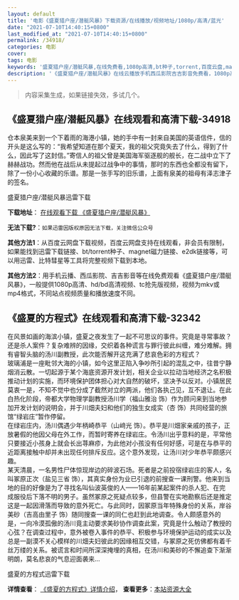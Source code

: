 ```yaml
---
layout: default
title: '电影《盛夏猎户座/潜艇风暴》下载资源/在线播放/视频地址/1080p/高清/蓝光'
date: "2021-07-10T14:40:15+0800"
last_modified_at: "2021-07-10T14:40:15+0800"
permalink: /34918/
categories: 电影
cover:
tags: 电影
keywords: '盛夏猎户座/潜艇风暴,在线免费看,1080p高清,bt种子,torrent,百度云盘,magnet,磁力链,迅雷下载资源'
description: '《盛夏猎户座/潜艇风暴》在线云播放手机西瓜影院吉吉影音免费看，1080p高清bd/hd未删减完整版和tc抢先枪版，mkv/mp4格式，附带bt/torrent种子、magnet/磁力链、百度云盘、网盘资源迅雷下载链接'
---
```


>内容采集生成，如果链接失效，多试几个。


## 《盛夏猎户座/潜艇风暴》在线观看和高清下载-34918

仓本泉美来到一个下着雨的海港小镇，她的手中有一封来自美国的英语信件，信的开头是这么写的：&ldquo;我希望知道在那个夏天，我的祖父究竟失去了什么，得到了什么，因此写了这封信。&rdquo;寄信人的祖父曾是美国海军驱逐舰的舰长，在二战中立下了赫赫战功。然而他在战后从未提起过战争中的事情，那时的东西也全都没有留下，除了一份小心收藏的乐谱。那是一张手写的旧乐谱，上面有泉美的祖母有泽志津子的签名。


盛夏猎户座/潜艇风暴迅雷下载

**下载地址**： [在线观看下载 《盛夏猎户座/潜艇风暴》](https://www.993dy.com//vod-detail-id-14026.html) 


**无法下载?**：`如果迅雷因版权原因无法下载，关注微信公众号 `

**其他方法1**：从百度云网盘下载视频，百度云网盘支持在线观看，非会员有限制，如果能找到迅雷下载链接、bt/torrent种子、magnet磁力链接、e2dk链接等，可以用迅雷、比特彗星等工具将完整视频下载到本地。

**其他方法2**：用手机云播、西瓜影院、吉吉影音等在线免费观看《盛夏猎户座/潜艇风暴》，一般提供1080p高清、hd/bd高清视频、tc抢先版视频，视频为mkv或mp4格式，不同站点视频质量和播放速度不同。


## 《盛夏的方程式》在线观看和高清下载-32342

在风景如画的海滨小镇，盛夏之夜发生了一起不可思议的事件。究竟是寻常事故？还是杀人案件？复杂难辨的因缘，交织着各种谎言与罪行彼此纠缠，难分难解。拥有睿智头脑的汤川副教授，此次能否解开这充满了悲哀色彩的方程式？<br />玻璃浦是一座毗邻大海的小镇，如今这里正陷入争吵所引起的混乱之中，往昔宁静烟消云散。一切起源于某个海底资源开发计划，相关企业以拉动当地经济之名积极推动计划的实施，而环境保护团体担心对大自然的破坏，坚决予以反对。小镇居民莫衷一是，不知不觉中也分成了截然对立的两派，他们各执己见，互不退让。在此白热化阶段，帝都大学物理学副教授汤川学（福山雅治 饰）作为顾问来到当地参加开发计划的说明会，并于川畑夫妇和他们的独生女成实（杏 饰）共同经营的旅馆&ldquo;绿岩庄&rdquo;暂作停留。<br />在绿岩庄内，汤川偶遇少年柄崎恭平（山﨑光 饰）。恭平是川畑家亲戚的孩子，正放暑假的他因父母在外工作，而暂时寄养在绿岩庄。令汤川出乎意料的是，平常他只要接近小孩身上就会长出荨麻疹，为此他对小孩没有任何好感，可是在与恭平的近距离接触中却并未出现任何排斥反应。这个意外发现，让汤川对少年恭平颇感兴趣。<br />某天清晨，一名男性尸体惊现岸边的碎波石场。死者是之前投宿绿岩庄的客人，名叫冢原正次（盐见三省 饰），其真实身份为业已引退的前搜查一课刑警。他来到当地的目的好像是为了寻找名叫仙波英俊的人——16年前某起案件的杀人犯、在完成服役后下落不明的男子。虽然冢原之死疑点较多，但县警在实地勘察后还是推定这是一起因滑落而导致的意外死亡。与此同时，因冢原当年特殊身份的关系，岸谷美砂（吉高由里子 饰）随同搜查一课的同仁也赶到此地调查。令人颇感意外的是，一向冷漠孤傲的汤川竟主动要求美砂协作调查此案，究竟是什么触动了教授的心弦？在调查过程中，意外被卷入事件的恭平、积极参与环境保护运动的成实以及总是一副漠不关心模样的川畑夫妇彼此的因缘相互交错，与冢原之死仿佛都有着千丝万缕的关系。被谎言和时间所深深掩埋的真相，在汤川和美砂的不懈追查下渐渐明朗，莫名悲哀的气息迎面袭来&hellip;


盛夏的方程式迅雷下载

**详情查看**： [《盛夏的方程式》详情介绍](/movie/32342/)， **查看更多**：[本站资源大全](/movie/t/all/)

